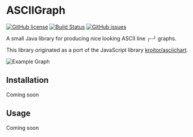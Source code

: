 # ASCIIGraph

[![GitHub license](https://img.shields.io/badge/license-Apache%202-blue.svg)](https://raw.githubusercontent.com/mitchtalmadge/asciigraph/master/LICENSE)
[![Build Status](https://travis-ci.org/MitchTalmadge/ASCIIGraph.svg?branch=master)](https://travis-ci.org/MitchTalmadge/ASCIIGraph)
[![GitHub issues](https://img.shields.io/github/issues/mitchtalmadge/asciigraph.svg)](https://github.com/mitchtalmadge/asciigraph/issues)

A small Java library for producing nice looking ASCII line ╭┈╯ graphs.

This library originated as a port of the JavaScript library [kroitor/asciichart](https://github.com/kroitor/asciichart).

![Example Graph](http://i.imgur.com/uiyYMfP.png) 

## Installation

Coming soon

## Usage

Coming soon